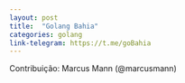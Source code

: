 ```yaml
---
layout: post
title:  "Golang Bahia"
categories: golang 
link-telegram: https://t.me/goBahia
---
```

Contribuição: Marcus Mann (@marcusmann)
